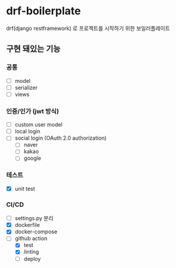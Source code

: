 # drf-boilerplate

drf(django restframework) 로 프로젝트를 시작하기 위한 보일러플레이트

## 구현 돼있는 기능

### 공통

- [ ] model
- [ ] serializer
- [ ] views

### 인증/인가 (jwt 방식)

- [ ] custom user model
- [ ] local login
- [ ] social login (OAuth 2.0 authorization)
  - [ ] naver
  - [ ] kakao
  - [ ] google

### 테스트

- [x] unit test

### CI/CD

- [ ] settings.py 분리
- [x] dockerfile
- [x] docker-compose
- [ ] github action
  - [x] test
  - [x] linting
  - [ ] deploy
